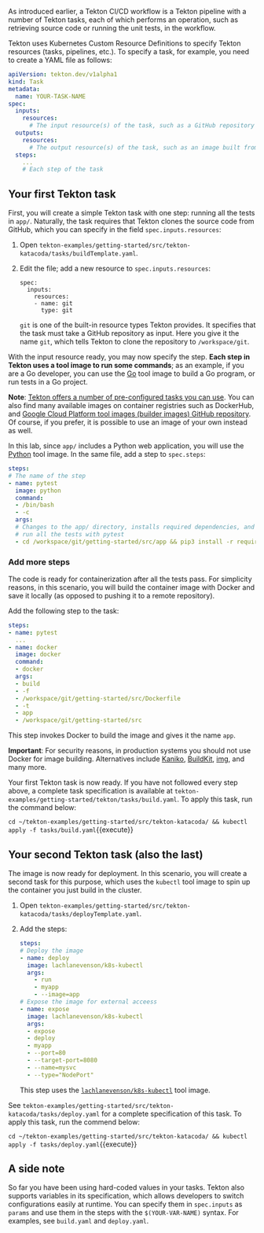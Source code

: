 As introduced earlier, a Tekton CI/CD workflow is a Tekton pipeline with a
number of Tekton tasks, each of which performs an operation, such as
retrieving source code or running the unit tests, in the workflow.

Tekton uses Kubernetes Custom Resource Definitions to specify Tekton resources
(tasks, pipelines, etc.). To specify a task, for example, you need to create a
YAML file as follows:

```yaml
apiVersion: tekton.dev/v1alpha1
kind: Task
metadata:
  name: YOUR-TASK-NAME
spec:
  inputs:
    resources:
      # The input resource(s) of the task, such as a GitHub repository
  outputs:
    resources:
      # The output resource(s) of the task, such as an image built from the source
  steps:
    ...
    # Each step of the task
```

## Your first Tekton task

First, you will create a simple Tekton task with one step: running all the
tests in `app/`. Naturally, the task requires that Tekton clones the source
code from GitHub, which you can specify in the field `spec.inputs.resources`:

1. Open `tekton-examples/getting-started/src/tekton-katacoda/tasks/buildTemplate.yaml`.
2. Edit the file; add a new resource to `spec.inputs.resources`:

    ```
    spec:
      inputs:
        resources:
        - name: git
          type: git
    ```

    `git` is one of the built-in resource types Tekton provides. It specifies
    that the task must take a GitHub repository as input. Here you give it
    the name `git`, which tells Tekton to clone the repository to
    `/workspace/git`.

With the input resource ready, you may now specify the step.
**Each step in Tekton uses a tool image to run some commands**; as an example,
if you are a Go developer, you can use the [Go](https://github.com/GoogleCloudPlatform/cloud-builders/tree/master/go)
tool image to build a Go program, or run tests in a Go project. 

**Note**: [Tekton offers a number of pre-configured tasks you can use](https://github.com/tektoncd/catalog).
You can also find many available images on container registries such as
DockerHub, and [Google Cloud Platform tool images (builder images) GitHub repository](https://github.com/GoogleCloudPlatform/cloud-builders).
Of course, if you prefer, it is possible to use an image of your own
instead as well.

In this lab, since `app/` includes a Python web application, you will use the
[Python](https://hub.docker.com/_/python) tool image. In the same file, add a
step to `spec.steps`:

```yaml
steps:
# The name of the step
- name: pytest
  image: python
  command:
  - /bin/bash
  - -c
  args:
  # Changes to the app/ directory, installs required dependencies, and
  # run all the tests with pytest
  - cd /workspace/git/getting-started/src/app && pip3 install -r requirements.txt && pip3 install -r dev_requirements.txt && pytest .
```

### Add more steps

The code is ready for containerization after all the tests pass. For simplicity
reasons, in this scenario, you will build the container image with Docker and
save it locally (as opposed to pushing it to a remote repository).

Add the following step to the task:

```yaml
steps:
- name: pytest
  ...
- name: docker
  image: docker
  command:
  - docker
  args:
  - build
  - -f
  - /workspace/git/getting-started/src/Dockerfile
  - -t
  - app
  - /workspace/git/getting-started/src
```

This step invokes Docker to build the image and gives it the name `app`.

**Important**: For security reasons, in production systems you should not
use Docker for image building. Alternatives include [Kaniko](https://github.com/GoogleContainerTools/kaniko),
[BuildKit](https://github.com/moby/buildkit), [img](https://github.com/genuinetools/img),
and many more.

Your first Tekton task is now ready. If you have not followed every step above,
a complete task specification is available at
`tekton-examples/getting-started/tekton/tasks/build.yaml`.
To apply this task, run the command below:

`cd ~/tekton-examples/getting-started/src/tekton-katacoda/ && kubectl apply -f tasks/build.yaml`{{execute}}

## Your second Tekton task (also the last)

The image is now ready for deployment. In this scenario, you will create a
second task for this purpose, which uses the `kubectl` tool image to spin up
the container you just build in the cluster.

1. Open `tekton-examples/getting-started/src/tekton-katacoda/tasks/deployTemplate.yaml`.
2. Add the steps:

    ```yaml
    steps:
    # Deploy the image
    - name: deploy
      image: lachlanevenson/k8s-kubectl
      args:
        - run
        - myapp
        - --image=app
    # Expose the image for external acceess
    - name: expose
      image: lachlanevenson/k8s-kubectl
      args:
      - expose
      - deploy
      - myapp
      - --port=80
      - --target-port=8080
      - --name=mysvc
      - --type="NodePort"
    ```

    This step uses the [`lachlanevenson/k8s-kubectl`](https://hub.docker.com/r/lachlanevenson/k8s-kubectl)
    tool image.

See `tekton-examples/getting-started/src/tekton-katacoda/tasks/deploy.yaml`
for a complete specification of this task. To apply this task, run
the commend below:

`cd ~/tekton-examples/getting-started/src/tekton-katacoda/ && kubectl apply -f tasks/deploy.yaml`{{execute}}

## A side note

So far you have been using hard-coded values in your tasks. Tekton also
supports variables in its specification, which allows developers
to switch configurations easily at runtime. You can specify
them in `spec.inputs` as `params` and use them in the steps with the
`$(YOUR-VAR-NAME)` syntax. For examples, see `build.yaml` and `deploy.yaml`.